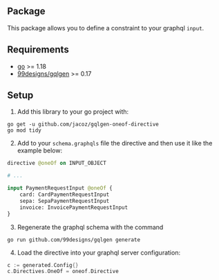 ## Package
This package allows you to define a constraint to your graphql `input`.

## Requirements
- [go](https://go.dev) >= 1.18
- [99designs/gqlgen](https://github.com/99designs/gqlgen) >= 0.17 

## Setup
1. Add this library to your go project with:
```shell
go get -u github.com/jacoz/gqlgen-oneof-directive
go mod tidy
```

2. Add to your `schema.graphqls` file the directive and then use it like the example below:
```graphql
directive @oneOf on INPUT_OBJECT

# ...

input PaymentRequestInput @oneOf {
    card: CardPaymentRequestInput
    sepa: SepaPaymentRequestInput
    invoice: InvoicePaymentRequestInput
}
```

3. Regenerate the graphql schema with the command
```shell
go run github.com/99designs/gqlgen generate
```

4. Load the directive into your graphql server configuration: 
```go
c := generated.Config{}
c.Directives.OneOf = oneof.Directive
```
